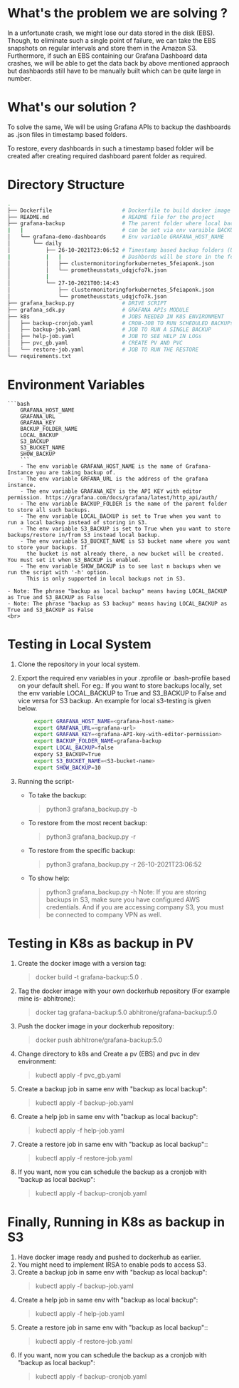 # What's the problem we are solving ?
In a unfortunate crash, we might lose our data stored in the disk (EBS). Though, to eliminate such a single point of failure, we can take the EBS snapshots on regular intervals and store them in the Amazon S3.
Furthermore, if such an EBS containing our Grafana Dashboard data crashes, we will be able to get the data back by above mentioned appraoch but dashbaords still have to be manually built which can be quite large in number. 

# What's our solution ?
To solve the same, We will be using Grafana APIs to backup the dashboards as .json files in timestamp based folders.

To restore, every dashboards in such a timestamp based folder will be created after creating required dashboard parent folder as required. 

# Directory Structure
```bash
.
├── Dockerfile                      # Dockerfile to build docker image of the solution
├── README.md                       # README file for the project 
├── grafana-backup                  # The parent folder where local backups will be stored, 
|   |                               # can be set via env varaible BACKUP_FOLDER
│   └── grafana-demo-dashboards     # Env variable GRAFANA_HOST_NAME
│       └── daily
│           ├── 26-10-2021T23:06:52 # Timestamp based backup folders (UTC+5:30)
|           |   |                   # Dashbords will be store in the format DASHBOARD-NAME_UID.json
│           │   ├── clustermonitoringforkubernetes_5feiaponk.json 
│           │   └── prometheusstats_udqjcfo7k.json 
│           |
│           └── 27-10-2021T00:14:43
│               ├── clustermonitoringforkubernetes_5feiaponk.json
│               └── prometheusstats_udqjcfo7k.json
├── grafana_backup.py               # DRIVE SCRIPT
├── grafana_sdk.py                  # GRAFANA APIs MODULE
├── k8s                             # JOBS NEEDED IN K8S ENVIRONMENT 
│   ├── backup-cronjob.yaml         # CRON-JOB TO RUN SCHEDULED BACKUPs
│   ├── backup-job.yaml             # JOB TO RUN A SINGLE BACKUP
│   ├── help-job.yaml               # JOB TO SEE HELP IN LOGs
│   ├── pvc_gb.yaml                 # CREATE PV AND PVC 
│   └── restore-job.yaml            # JOB TO RUN THE RESTORE 
└── requirements.txt    

```
# Environment Variables
    ```bash
        GRAFANA_HOST_NAME
        GRAFANA_URL
        GRAFANA_KEY
        BACKUP_FOLDER_NAME 
        LOCAL_BACKUP
        S3_BACKUP
        S3_BUCKET_NAME
        SHOW_BACKUP
        ```
        - The env variable GRAFANA_HOST_NAME is the name of Grafana-Instance you are taking backup of. 
        - The env variable GRFANA_URL is the address of the grafana instance.
        - The env variable GRAFANA_KEY is the API KEY with editor permission. https://grafana.com/docs/grafana/latest/http_api/auth/ 
        - The env variable BACKUP_FOLDER is the name of the parent folder to store all such backups. 
        - The env variable LOCAL_BACKUP is set to True when you want to run a local backup instead of storing in S3. 
        - The env variable S3_BACKUP is set to True when you want to store backups/restore in/from S3 instead local backup. 
        - The env variable S3_BUCKET_NAME is S3 bucket name where you want to store your backups. If
          the bucket is not already there, a new bucket will be created. You must set it when S3_BACKUP is enabled.
        - The env variable SHOW_BACKUP is to see last n backups when we run the script with '-h' option.
          This is only supported in local backups not in S3.
	
	- Note: The phrase "backup as local backup" means having LOCAL_BACKUP as True and S3_BACKUP as False
	- Note: The phrase "backup as S3 backup" means having LOCAL_BACKUP as True and S3_BACKUP as False 
	<br>

# Testing in Local System
1. Clone the repository in your local system.
2. Export the required env variables in your .zprofile or .bash-profile based on your default shell.
   For eg.: If you want to store backups locally, set the env variable LOCAL_BACKUP to True and
   S3_BACKUP to False and vice versa for S3 backup. An example for local s3-testing is given below. 
   ```bash
        export GRAFANA_HOST_NAME=<grafana-host-name>
        export GRAFANA_URL=<grafana-url>
        export GRAFANA_KEY=<grafana-API-key-with-editor-permission>
        export BACKUP_FOLDER_NAME=grafana-backup 
        export LOCAL_BACKUP=false
        expory S3_BACKUP=True
        export S3_BUCKET_NAME=<S3-bucket-name>
        export SHOW_BACKUP=10 
	```
 
3. Running the script-
    - To take the backup:   
        >python3 grafana_backup.py -b    
    - To restore from the most recent backup:
        >python3 grafana_backup.py -r  
    - To restore from the specific backup: 
        >python3 grafana_backup.py -r 26-10-2021T23:06:52
    - To show help:
        >python3 grafana_backup.py -h 
Note: If you are storing backups in S3, make sure you have configured AWS credentials. And if you are accessing company S3, you must be connected to company VPN as well. 

# Testing in K8s as backup in PV
1. Create the docker image with a version tag: 
    >docker build -t grafana-backup:5.0 .
2. Tag the docker image with your own dockerhub repository (For example mine is- abhitrone):
    >docker tag grafana-backup:5.0 abhitrone/grafana-backup:5.0
3. Push the docker image in your dockerhub repository:
    >docker push abhitrone/grafana-backup:5.0
4. Change directory to k8s and Create a pv (EBS) and pvc in dev environment:
    >kubectl apply -f pvc_gb.yaml
5. Create a backup job in same env with "backup as local backup":
    >kubectl apply -f backup-job.yaml
6. Create a help job in same env with "backup as local backup":
    >kubectl apply -f help-job.yaml
7. Create a restore job in same env with "backup as local backup"::
    >kubectl apply -f restore-job.yaml
8. If you want, now you can schedule the backup as a cronjob with "backup as local backup":
    >kubectl apply -f backup-cronjob.yaml 

# Finally, Running in K8s as backup in S3
1. Have docker image ready and pushed to dockerhub as earlier. 
2. You might need to implement IRSA to enable pods to access S3.
3. Create a backup job in same env with "backup as local backup":
    >kubectl apply -f backup-job.yaml
4. Create a help job in same env with "backup as local backup":
    >kubectl apply -f help-job.yaml
5. Create a restore job in same env with "backup as local backup"::
    >kubectl apply -f restore-job.yaml
6. If you want, now you can schedule the backup as a cronjob with "backup as local backup":
    >kubectl apply -f backup-cronjob.yaml 


